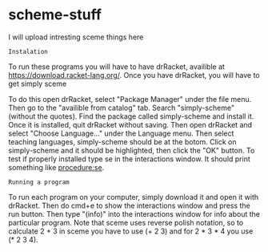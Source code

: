 # scheme-stuff
I will upload intresting sceme things here

    Instalation
To run these programs you will have to have drRacket, availible at https://download.racket-lang.org/.
Once you have drRacket, you will have to get simply sceme

To do this open drRacket, select "Package Manager" under the file menu. Then go to the "availible from catalog" tab. Search "simply-scheme"(without the quotes). Find the package called simply-scheme and install it. Once it is installed, quit drRacket without saving. Then open drRacket and select "Choose Language..." under the Language menu. Then select teaching languages, simply-scheme should be at the botom. Click on simply-scheme and it should be highlighted, then click the "OK" button. To test if properly installed type se in the interactions window. It should print something like <procedure:se>.

    Running a program
To run each program on your computer, simply download it and open it with drRacket. Then do cmd+e to show the interactions window and press the run button. Then type "(info)" into the interactions window for info about the particular program. Note that sceme uses reverse polish notation, so to calculate 2 + 3 in sceme you have to use (+ 2 3) and for 2 * 3 * 4 you use (* 2 3 4).
